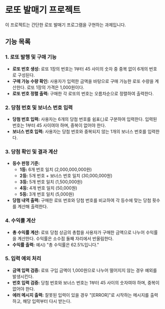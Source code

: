 # 로또 발매기 프로젝트

이 프로젝트는 간단한 로또 발매기 프로그램을 구현하는 과제입니다.

## 기능 목록

### 1. 로또 발행 및 구매 기능
- **로또 번호 생성:** 로또 1장의 번호는 1부터 45 사이의 숫자 중 중복 없이 6개의 번호로 구성된다.
- **구매 가능 수량 확인:** 사용자가 입력한 금액을 바탕으로 구매 가능한 로또 수량을 계산한다. 로또 1장의 가격은 1,000원이다.
- **로또 번호 정렬 출력:** 구매한 각 로또의 번호는 오름차순으로 정렬하여 출력한다.

### 2. 당첨 번호 및 보너스 번호 입력
- **당첨 번호 입력:** 사용자는 6개의 당첨 번호를 쉼표(,)로 구분하여 입력한다. 입력된 번호는 1부터 45 사이여야 하며, 중복이 없어야 한다.
- **보너스 번호 입력:** 사용자는 당첨 번호와 중복되지 않는 1개의 보너스 번호를 입력한다.

### 3. 당첨 확인 및 결과 계산
- **등수 판정 기준:**
    - **1등:** 6개 번호 일치 (2,000,000,000원)
    - **2등:** 5개 번호 + 보너스 번호 일치 (30,000,000원)
    - **3등:** 5개 번호 일치 (1,500,000원)
    - **4등:** 4개 번호 일치 (50,000원)
    - **5등:** 3개 번호 일치 (5,000원)
- **당첨 내역 출력:** 구매한 로또 번호와 당첨 번호를 비교하여 각 등수에 맞는 당첨 횟수를 계산해 출력한다.

### 4. 수익률 계산
- **총 수익률 계산:** 로또 당첨 상금의 총합을 사용자가 구매한 금액으로 나누어 수익률을 계산한다. 수익률은 소수점 둘째 자리에서 반올림한다.
- **수익률 출력:** 예시) "총 수익률은 62.5%입니다."

### 5. 입력 예외 처리
- **금액 입력 검증:** 로또 구입 금액이 1,000원으로 나누어 떨어지지 않는 경우 예외를 발생시킨다.
- **번호 입력 검증:** 당첨 번호와 보너스 번호는 1부터 45 사이의 숫자여야 하며, 중복이 없어야 한다.
- **에러 메시지 출력:** 잘못된 입력이 있을 경우 "[ERROR]"로 시작하는 메시지를 출력하고, 해당 입력부터 다시 받는다.
